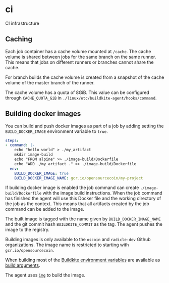 # ci
CI infrastructure

## Caching

Each job container has a cache volume mounted at `/cache`. The cache volume is
shared between jobs for the same branch on the same runner. This means that jobs
on different runners or branches cannot share the cache.

For branch builds the cache volume is created from a snapshot of the cache
volume of the master branch of the runner.

The cache volume has a quota of 8GiB. This value can be configured through
`CACHE_QUOTA_GiB` in `./linux/etc/buildkite-agent/hooks/command`.

## Building docker images

You can build and push docker images as part of a job by adding setting the
`BUILD_DOCKER_IMAGE` environment variable to `true`.

```yaml
steps:
- command: |-
    echo "hello world" > ./my_artifact
    mkdir image-build
    echo "FROM alpine" >> ./image-build/Dockerfile
    echo "ADD ./my_artifact ." >> ./image-build/Dockerfile
  env:
    BUILD_DOCKER_IMAGE: true
    BUILD_DOCKER_IMAGE_NAME: gcr.io/opensourcecoin/my-project
```

If building docker image is enabled the job command can create
`./image-build/Dockerfile` with the image build instructions. When the job
command has finished the agent will use this Docker file and the working
directory of the job as the context. This means that all artifacts created by
the job command can be added to the image.

The built image is tagged with the name given by `BUILD_DOCKER_IMAGE_NAME` and
the git commit hash `BUILDKITE_COMMIT` as the tag. The agent pushes the
image to the registry.

Building images is only available to the `oscoin` and `radicle-dev` Github
organizations. The image name is restricted to starting with
`gcr.io/opensourcecoin`.

When building most of the [Buildkite environment variables][buildkite-env] are
available as [build arguments][docker-build-args].

The agent uses [`img`][img] to build the image.

[docker-build-args]: https://docs.docker.com/engine/reference/builder/#arg
[buildkite-env]: https://buildkite.com/docs/pipelines/environment-variables
[img]: https://github.com/genuinetools/img
